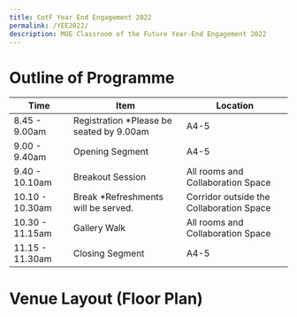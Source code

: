 ```yaml
---
title: CotF Year End Engagement 2022
permalink: /YEE2022/
description: MOE Classroom of the Future Year-End Engagement 2022
---
```

# Outline of Programme


| Time | Item | Location |
| -------- | -------- | -------- |
|8.45 - 9.00am|Registration *Please be seated by 9.00am| A4-5|
|9.00 - 9.40am|Opening Segment| A4-5|
|9.40 - 10.10am|Breakout Session|All rooms and Collaboration Space|
|10.10 - 10.30am|Break *Refreshments will be served.|Corridor outside the Collaboration Space|
|10.30 - 11.15am|Gallery Walk|All rooms and Collaboration Space|
|11.15 - 11.30am|Closing Segment|A4-5|


# Venue Layout (Floor Plan)